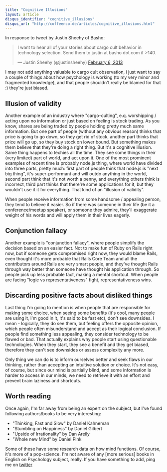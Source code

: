 ```yaml
---
title: "Cognitive Illusions"
layout: article
disqus_identifier: "cognitive_illusions"
disqus_url: "http://coffeenco.de/articles/cognitive_illusions.html"
---
```


In response to tweet by Justin Sheehy of Basho:

<blockquote class="twitter-tweet"><p>I want to hear all of your stories about cargo cult behavior in technology selection. Send them to justin at basho dot com if &gt;140.</p>&mdash; Justin Sheehy (@justinsheehy) <a href="https://twitter.com/justinsheehy/status/299226259467161601">February 6, 2013</a></blockquote>
<script async src="//platform.twitter.com/widgets.js" charset="utf-8"></script>

I may not add anything valuable to cargo cult observation, i just want to say a couple of things about how psychology is working (to my very minor and fragmented knowledge), and that people shouldn't really be blamed for that :) they're just biased.

## Illusion of validity

Another example of an industry where "cargo-culting", e.q. worshipping / acting upon no information or just based on feeling is stock trading. As you know, shares are being traded by people holding pretty much same information. But one part of people (without any obvious reason) thinks that price is going to go down, so they get rid of stock, another part thinks that price will go up, so they buy stock on lower bound. But something makes them believe that they're doing a right thing. But it's a cognitive illusion. Same thing happens to techies all the time. They see some things in their (very limited) part of world, and act upon it. One of the most prominent examples of recent time is probably node.js thing, where world have divided into three parts, pretty much: first part of people think that node.js is "next big thing", it's super-performant and will outdo anything in the world, second part think that it's not worth a penny, and everything others think is incorrect, third part thinks that there're some applications for it, but they wouldn't use it it for everything. That kind of an "illusion of validity".

When people receive information from some handsome / appealing person, they tend to believe it easier. So if there was someone in their life (be it a conference/meetup speaker), or someone they admire, they'll exaggerate weight of his words and will apply them in their lives eagerly.

## Conjunction fallacy

Another example is "conjunction fallacy", where people simplify the decision based on an easier fact. Not to make fun of Ruby on Rails right now, but if someone gets compromised right now, they would blame Rails, even thought it's more probable that Rails Core Team and all the contributors around Rails are very smart people, and they've thought Rails through way better than someone have thought his application through. So people pick up less probable fact, making a mental shortcut. When people are facing "logic vs representativeness" fight, representativeness wins.

## Discarding positive facts about disliked things

Last thing I'm going to mention is when people that are responsible for making some choice, when seeing some benefits (it's cool, many people are using it, I'm good in it, it's said to be fast etc), don't see downsides. I mean - logically, they do see them, but feeling offers the opposite opinion, which people often misunderstand and accept as their logical conclusion. If people find something less appealing, they consider technology to be flawed or bad. That actually explains why people start using questionable technologies. When they start, they see a benefit and they get biased, therefore they can't see downsides or assess complexity any more.

Only thing we can do is to inform ourselves better and seek flaws in our thinking, rather than accepting an intuitive solution or choice. It's not easy, of course, but since our mind is partially blind, and some information is harder to access in our minds, we need to retrieve it with an effort and prevent brain laziness and shortcuts.

## Worth reading

Once again, I'm far away from being an expert on the subject, but I've found following authors/books to be very interesting:

  * "Thinking, Fast and Slow" by Daniel Kahneman
  * "Stumbling on Happiness" by Daniel Gilbert
  * "Upside of Irrationality" by Dan Areily
  * "Whole new Mind" by Daniel Pink

Some of these have some research data on how mind functions. Of course, it's more of a pop-science. I'm not aware of any [more serious] books in English on Psychology subject, really. If you have something to add, ping me on [twitter](http://twitter.com/ifesdjeen)
